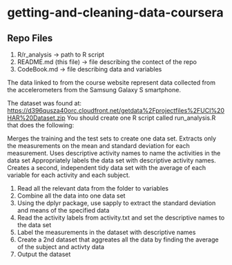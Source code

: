 # getting-and-cleaning-data-coursera

## Repo Files

1. R/r_analysis -> path to R script
2. README.md (this file) -> file describing the contect of the repo
3. CodeBook.md -> file describing data and variables

The data linked to from the course website represent data collected from the accelerometers from the Samsung Galaxy S smartphone. 

The dataset was found at:  https://d396qusza40orc.cloudfront.net/getdata%2Fprojectfiles%2FUCI%20HAR%20Dataset.zip
You should create one R script called run_analysis.R that does the following:

Merges the training and the test sets to create one data set.
Extracts only the measurements on the mean and standard deviation for each measurement.
Uses descriptive activity names to name the activities in the data set
Appropriately labels the data set with descriptive activity names.
Creates a second, independent tidy data set with the average of each variable for each activity and each subject.

1. Read all the relevant data from the folder to variables
2. Combine all the data into one data set
3. Using the dplyr package, use sapply to extract the standard deviation and means of the specified data
4. Read the activity labels from activity.txt and set the descriptive names to the data set
5. Label the measurements in the dataset with descriptive names
6. Create a 2nd dataset that aggreates all the data by finding the average of the subject and activty data
7. Output the dataset
